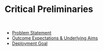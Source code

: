# Critical Preliminaries

<br>

<ul class="disc">
<li class="disc"><a href="https://github.com/prml-0004/library/blob/master/src/01-critical/01-statement.md" target="_blank">Problem Statement</a></li>
<li class="disc"><a href="https://github.com/prml-0004/library/blob/master/src/01-critical/02-expectations.md" target="_blank">Outcome Expectations & Underlying Aims</a></li>
<li class="disc"><a href="https://github.com/prml-0004/library/blob/master/src/01-critical/03-deployment.md" target="_blank">Deployment Goal</a></li>
</ul>

<br>
<br>

<br>
<br>

<br>
<br>

<br>
<br>
